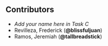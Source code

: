 ## Contributors
- _Add your name here in Task C_
- Revilleza, Frederick (**@blissfuljuan**)
- Ramos, Jeremiah (**@tallbreadstick**)
